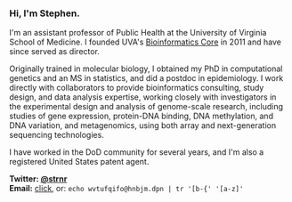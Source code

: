 ### Hi, I'm Stephen.

<i class="ai ai-google-scholar-square ai-3x"></i>

I'm an assistant professor of Public Health at the University of Virginia School of Medicine. I founded UVA's [Bioinformatics Core](http://bioinformatics.virginia.edu) in 2011 and have since served as director. 

Originally trained in molecular biology, I obtained my PhD in computational genetics and an MS in statistics, and did a postdoc in epidemiology. I work directly with collaborators to provide bioinformatics consulting, study design, and data analysis expertise, working closely with investigators in the experimental design and analysis of genome-scale research, including studies of gene expression, protein-DNA binding, DNA methylation, and DNA variation, and metagenomics, using both array and next-generation sequencing technologies.

I have worked in the DoD community for several years, and I'm also a registered United States patent agent.

**Twitter: [@strnr](https://twitter.com/strnr)**  
**Email:** [click](email.html), or: `echo wvtufqifo@hnbjm.dpn | tr '[b-{' '[a-z]'`
